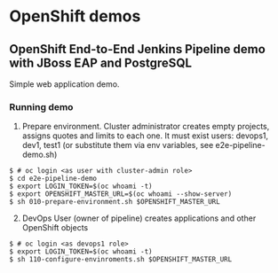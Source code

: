 # OpenShift demos

## OpenShift End-to-End Jenkins Pipeline demo with JBoss EAP and PostgreSQL

Simple web application demo.

### Running demo

1. Prepare environment. Cluster administrator creates empty projects, assigns quotes and limits to each one.
It must exist users: devops1, dev1, test1 (or substitute them via env variables, see e2e-pipeline-demo.sh)

```
$ # oc login <as user with cluster-admin role>
$ cd e2e-pipeline-demo
$ export LOGIN_TOKEN=$(oc whoami -t)
$ export OPENSHIFT_MASTER_URL=$(oc whoami --show-server)
$ sh 010-prepare-environment.sh $OPENSHIFT_MASTER_URL
```

2. DevOps User (owner of pipeline) creates applications and other OpenShift objects

```
$ # oc login <as devops1 role>
$ export LOGIN_TOKEN=$(oc whoami -t)
$ sh 110-configure-envinroments.sh $OPENSHIFT_MASTER_URL
```
